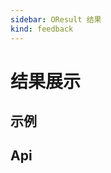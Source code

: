 ```yaml
---
sidebar: OResult 结果
kind: feedback
---
```


# 结果展示

## 示例

<!-- @usage ResultUsage -->
<!-- @case:a|k|e ResultNormal -->
<!-- @case:a|k|e ResultAbnormal -->

## Api

<!-- @api OResult -->
